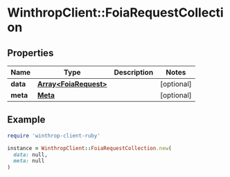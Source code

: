# WinthropClient::FoiaRequestCollection

## Properties

| Name | Type | Description | Notes |
| ---- | ---- | ----------- | ----- |
| **data** | [**Array&lt;FoiaRequest&gt;**](FoiaRequest.md) |  | [optional] |
| **meta** | [**Meta**](Meta.md) |  | [optional] |

## Example

```ruby
require 'winthrop-client-ruby'

instance = WinthropClient::FoiaRequestCollection.new(
  data: null,
  meta: null
)
```

